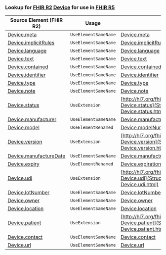### Lookup for [FHIR R2](https://hl7.org/fhir/DSTU2/) [Device](https://hl7.org/fhir/DSTU2/Device.html) for use in [FHIR R5](https://hl7.org/fhir/R5/)

| Source Element (FHIR R2) | Usage | Target |
| -------------- | ----- | ------ |
| [Device.meta](https://hl7.org/fhir/DSTU2/Device.html#resource) | `UseElementSameName` | [Device.meta](https://hl7.org/fhir/R5/Device.html#resource) |
| [Device.implicitRules](https://hl7.org/fhir/DSTU2/Device.html#resource) | `UseElementSameName` | [Device.implicitRules](https://hl7.org/fhir/R5/Device.html#resource) |
| [Device.language](https://hl7.org/fhir/DSTU2/Device.html#resource) | `UseElementSameName` | [Device.language](https://hl7.org/fhir/R5/Device.html#resource) |
| [Device.text](https://hl7.org/fhir/DSTU2/Device.html#resource) | `UseElementSameName` | [Device.text](https://hl7.org/fhir/R5/Device.html#resource) |
| [Device.contained](https://hl7.org/fhir/DSTU2/Device.html#resource) | `UseElementSameName` | [Device.contained](https://hl7.org/fhir/R5/Device.html#resource) |
| [Device.identifier](https://hl7.org/fhir/DSTU2/Device.html#resource) | `UseElementSameName` | [Device.identifier](https://hl7.org/fhir/R5/Device.html#resource) |
| [Device.type](https://hl7.org/fhir/DSTU2/Device.html#resource) | `UseElementSameName` | [Device.type](https://hl7.org/fhir/R5/Device.html#resource) |
| [Device.note](https://hl7.org/fhir/DSTU2/Device.html#resource) | `UseElementSameName` | [Device.note](https://hl7.org/fhir/R5/Device.html#resource) |
| [Device.status](https://hl7.org/fhir/DSTU2/Device.html#resource) | `UseExtension` | [http://hl7.org/fhir/1.0/StructureDefinition/extension-Device.status](StructureDefinition-ext-R2-Device.status.html) |
| [Device.manufacturer](https://hl7.org/fhir/DSTU2/Device.html#resource) | `UseElementSameName` | [Device.manufacturer](https://hl7.org/fhir/R5/Device.html#resource) |
| [Device.model](https://hl7.org/fhir/DSTU2/Device.html#resource) | `UseElementRenamed` | [Device.modelNumber](https://hl7.org/fhir/R5/Device.html#resource) |
| [Device.version](https://hl7.org/fhir/DSTU2/Device.html#resource) | `UseExtension` | [http://hl7.org/fhir/1.0/StructureDefinition/extension-Device.version](StructureDefinition-ext-R2-Device.version.html) |
| [Device.manufactureDate](https://hl7.org/fhir/DSTU2/Device.html#resource) | `UseElementSameName` | [Device.manufactureDate](https://hl7.org/fhir/R5/Device.html#resource) |
| [Device.expiry](https://hl7.org/fhir/DSTU2/Device.html#resource) | `UseElementRenamed` | [Device.expirationDate](https://hl7.org/fhir/R5/Device.html#resource) |
| [Device.udi](https://hl7.org/fhir/DSTU2/Device.html#resource) | `UseExtension` | [http://hl7.org/fhir/1.0/StructureDefinition/extension-Device.udi](StructureDefinition-ext-R2-Device.udi.html) |
| [Device.lotNumber](https://hl7.org/fhir/DSTU2/Device.html#resource) | `UseElementSameName` | [Device.lotNumber](https://hl7.org/fhir/R5/Device.html#resource) |
| [Device.owner](https://hl7.org/fhir/DSTU2/Device.html#resource) | `UseElementSameName` | [Device.owner](https://hl7.org/fhir/R5/Device.html#resource) |
| [Device.location](https://hl7.org/fhir/DSTU2/Device.html#resource) | `UseElementSameName` | [Device.location](https://hl7.org/fhir/R5/Device.html#resource) |
| [Device.patient](https://hl7.org/fhir/DSTU2/Device.html#resource) | `UseExtension` | [http://hl7.org/fhir/1.0/StructureDefinition/extension-Device.patient](StructureDefinition-ext-R2-Device.patient.html) |
| [Device.contact](https://hl7.org/fhir/DSTU2/Device.html#resource) | `UseElementSameName` | [Device.contact](https://hl7.org/fhir/R5/Device.html#resource) |
| [Device.url](https://hl7.org/fhir/DSTU2/Device.html#resource) | `UseElementSameName` | [Device.url](https://hl7.org/fhir/R5/Device.html#resource) |

